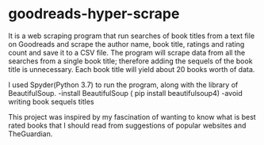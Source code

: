 # goodreads-hyper-scrape
It is a web scraping program that run searches of book titles from a text file on Goodreads and scrape the author name, book title, ratings and rating count and save it to a CSV file.
The program will scrape data from all the searches from a single book title; therefore adding the sequels of the book title is unnecessary.
Each book title will yield about 20 books worth of data.

I used Spyder(Python 3.7) to run the program, along with the library of BeautifulSoup.
-install BeautifulSoup ( pip install beautifulsoup4)
-avoid writing book sequels titles

This project was inspired by my fascination of wanting to know what is best rated books that I should read from suggestions of popular websites and TheGuardian.
